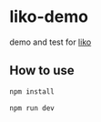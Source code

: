 # liko-demo

demo and test for [liko](https://github.com/letmaker/liko)

## How to use

```bash
npm install
```

```bash
npm run dev
```
